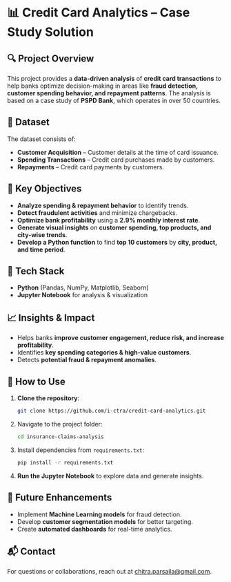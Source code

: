 # 📊 Credit Card Analytics – Case Study Solution

## 🔍 Project Overview  
This project provides a **data-driven analysis** of **credit card transactions** to help banks optimize decision-making in areas like **fraud detection, customer spending behavior, and repayment patterns**. The analysis is based on a case study of **PSPD Bank**, which operates in over 50 countries.  

## 📂 Dataset  
The dataset consists of:
- **Customer Acquisition** – Customer details at the time of card issuance.  
- **Spending Transactions** – Credit card purchases made by customers.  
- **Repayments** – Credit card payments by customers.  

## 📌 Key Objectives  
- **Analyze spending & repayment behavior** to identify trends.  
- **Detect fraudulent activities** and minimize chargebacks.  
- **Optimize bank profitability** using a **2.9% monthly interest rate**.  
- **Generate visual insights** on **customer spending, top products, and city-wise trends**.  
- **Develop a Python function** to find **top 10 customers** by **city, product, and time period**.  

## 🚀 Tech Stack  
- **Python** (Pandas, NumPy, Matplotlib, Seaborn)  
- **Jupyter Notebook** for analysis & visualization  

## 📈 Insights & Impact  
- Helps banks **improve customer engagement, reduce risk, and increase profitability**.  
- Identifies **key spending categories & high-value customers**.  
- Detects **potential fraud & repayment anomalies**.  

## 📌 How to Use  
1. **Clone the repository**:  
   ```sh
   git clone https://github.com/i-ctra/credit-card-analytics.git
   ```  
2. Navigate to the project folder:
   ```bash
   cd insurance-claims-analysis
   ```
3. Install dependencies from `requirements.txt`:
   ```bash
   pip install -r requirements.txt
   ```
4. **Run the Jupyter Notebook** to explore data and generate insights.  

## 🎯 Future Enhancements  
- Implement **Machine Learning models** for fraud detection.  
- Develop **customer segmentation models** for better targeting.  
- Create **automated dashboards** for real-time analytics.  
## 📬 Contact
For questions or collaborations, reach out at [chitra.parsaila@gmail.com](mailto:chitra.parsaila@gmail.com).
